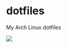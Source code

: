 # dotfiles
 My Arch Linux dotfiles
 
![](https://cdn.discordapp.com/attachments/830606071009640489/916478004333543474/unknown.png)
